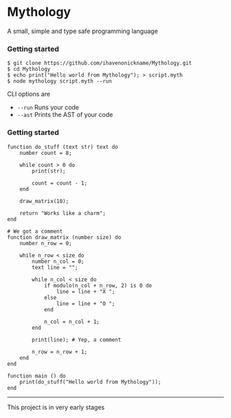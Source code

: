 # Mythology

A small, simple and type safe programming language

### Getting started

    $ git clone https://github.com/ihavenonickname/Mythology.git
    $ cd Mythology
    $ echo print("Hello world from Mythology"); > script.myth
    $ node mythology script.myth --run

CLI options are

* `--run` Runs your code
* `--ast` Prints the AST of your code

### Getting started

    function do_stuff (text str) text do
        number count = 8;

        while count > 0 do
            print(str);

            count = count - 1;
        end

        draw_matrix(10);

        return "Works like a charm";
    end

    # We got a comment
    function draw_matrix (number size) do
        number n_row = 0;

        while n_row < size do
            number n_col = 0;
            text line = "";

            while n_col < size do
                if modulo(n_col + n_row, 2) is 0 do
                    line = line + "X ";
                else
                    line = line + "O ";
                end

                n_col = n_col + 1;
            end

            print(line); # Yep, a comment

            n_row = n_row + 1;
        end
    end

    function main () do
        print(do_stuff("Hello world from Mythology"));
    end

-------------------------

This project is in very early stages
